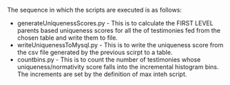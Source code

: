 The sequence in which the scripts are executed is as follows:

- generateUniquenessScores.py - This is to calculate the FIRST LEVEL parents based uniqueness scores for all
 the of testimonies fed from the chosen table and write them to file. 
- writeUniquenessToMysql.py - This is to write the uniqueness score from the csv file generated by the previous 
scirpt to a table.
- countbins.py - This is to count the number of testimonies whose uniqueness/normativity score falls into the incremental histogram bins. 
The increments are set by the definition of max inteh script. 
